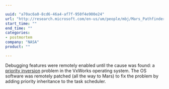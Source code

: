 ```yaml
---

uuid: "a70ac6a0-8cd6-46a4-af7f-950f4e900e24"
url: "http://research.microsoft.com/en-us/um/people/mbj/Mars_Pathfinder/Authoritative_Account.html). NASA's Mars Pathfinder spacecraft experienced system resets a few days after landing on Mars (1997"
start_time: ""
end_time: ""
categories:
- postmortem
company: "NASA"
product: ""

---
```


 Debugging features were remotely enabled until the cause was found: a [priority inversion](https://en.wikipedia.org/wiki/Priority_inversion) problem in the VxWorks operating system.  The OS software was remotely patched (all the way to Mars) to fix the problem by adding priority inheritance to the task scheduler.
